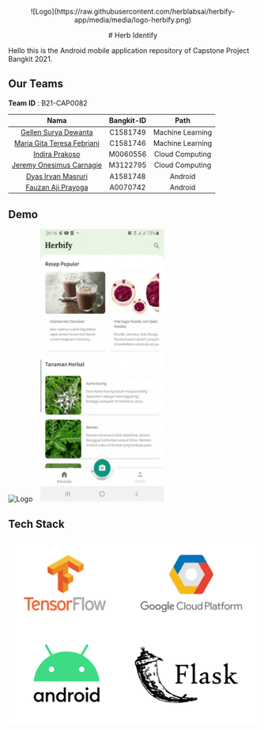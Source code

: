 <p align="center">
  ![Logo](https://raw.githubusercontent.com/herblabsai/herbify-app/media/media/logo-herbify.png)
</p>

<p align="center">
  # Herb Identify
</p>
  Hello this is the Android mobile application repository of Capstone Project Bangkit 2021.


## Our Teams 

**Team ID** : B21-CAP0082 

|             Nama             | Bangkit-ID |       Path       |
|:----------------------------:|:----------:|:----------------:|
| [Gellen Surya Dewanta](https://github.com/gellendewanta)      |  C1581749  | Machine Learning |
| [Maria Gita Teresa Febriani](https://github.com/maria-gita25) |  C1581746  | Machine Learning |
| [Indira Prakoso](https://github.com/indiraprakoso)            |  M0060556  |  Cloud Computing |
| [Jeremy Onesimus Carnagie](https://github.com/jeremyones)     |  M3122795  |  Cloud Computing |
| [Dyas Irvan Masruri](https://github.com/dyasirvan)            |  A1581748  |      Android     |
| [Fauzan Aji Prayoga](https://github.com/fauzanajipray)        |  A0070742  |      Android     |

  
## Demo

<img src="https://raw.githubusercontent.com/herblabsai/herbify-app/media/media//01_ss.gif" alt="Logo" width="250" height="550">&nbsp; &nbsp;
<img src="https://raw.githubusercontent.com/herblabsai/herbify-app/media/media//02_ss.gif" alt="Logo" width="250" height="550">&nbsp; &nbsp;


## Tech Stack

![Tech-Stack](https://raw.githubusercontent.com/herblabsai/herbify-app/media/media//Tech%20Stack.png)


  
